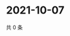 # 2021-10-07

共 0 条

<!-- BEGIN WEIBO -->
<!-- 最后更新时间 Thu Oct 07 2021 04:14:39 GMT+0800 (China Standard Time) -->

<!-- END WEIBO -->
